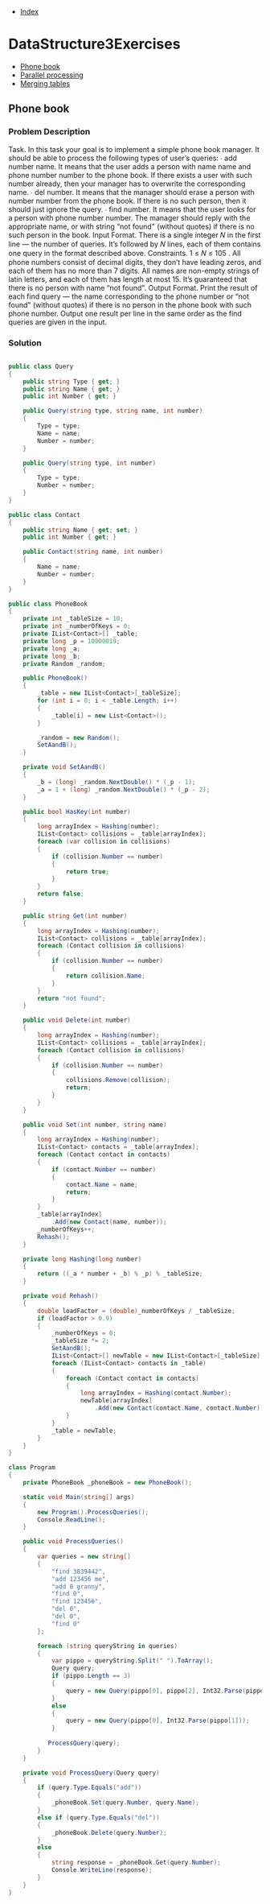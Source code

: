 * [Index](https://github.com/KiraDiShira/AlgorithmsAndDataStructures/blob/master/README.md#project-title)

# DataStructure3Exercises

* [Phone book](#phone-book)
* [Parallel processing](#parallel-processing)
* [Merging tables](#merging-tables)

## Phone book

### Problem Description

Task. In this task your goal is to implement a simple phone book manager. It should be able to process
the following types of user’s queries:
∙ add number name. It means that the user adds a person with name name and phone number
number to the phone book. If there exists a user with such number already, then your manager
has to overwrite the corresponding name.
∙ del number. It means that the manager should erase a person with number number from the
phone book. If there is no such person, then it should just ignore the query.
∙ find number. It means that the user looks for a person with phone number number. The manager
should reply with the appropriate name, or with string “not found" (without quotes) if there is
no such person in the book.
Input Format. There is a single integer 𝑁 in the first line — the number of queries. It’s followed by 𝑁
lines, each of them contains one query in the format described above.
Constraints. 1 ≤ 𝑁 ≤ 105
. All phone numbers consist of decimal digits, they don’t have leading zeros,
and each of them has no more than 7 digits. All names are non-empty strings of latin letters, and each
of them has length at most 15. It’s guaranteed that there is no person with name “not found".
Output Format. Print the result of each find query — the name corresponding to the phone number or
“not found" (without quotes) if there is no person in the phone book with such phone number. Output
one result per line in the same order as the find queries are given in the input.

### Solution

```c#

public class Query
{
    public string Type { get; }
    public string Name { get; }
    public int Number { get; }

    public Query(string type, string name, int number)
    {
        Type = type;
        Name = name;
        Number = number;
    }

    public Query(string type, int number)
    {
        Type = type;
        Number = number;
    }
}

public class Contact
{
    public string Name { get; set; }
    public int Number { get; }

    public Contact(string name, int number)
    {
        Name = name;
        Number = number;
    }
}

public class PhoneBook
{
    private int _tableSize = 10;
    private int _numberOfKeys = 0;
    private IList<Contact>[] _table;
    private long _p = 10000019;
    private long _a;
    private long _b;
    private Random _random;

    public PhoneBook()
    {
        _table = new IList<Contact>[_tableSize];
        for (int i = 0; i < _table.Length; i++)
        {
            _table[i] = new List<Contact>();
        }

        _random = new Random();
        SetAandB();
    }

    private void SetAandB()
    {
        _b = (long) _random.NextDouble() * (_p - 1);
        _a = 1 + (long) _random.NextDouble() * (_p - 2);
    }

    public bool HasKey(int number)
    {
        long arrayIndex = Hashing(number);
        IList<Contact> collisions = _table[arrayIndex];
        foreach (var collision in collisions)
        {
            if (collision.Number == number)
            {
                return true;
            }
        }
        return false;
    }

    public string Get(int number)
    {
        long arrayIndex = Hashing(number);
        IList<Contact> collisions = _table[arrayIndex];
        foreach (Contact collision in collisions)
        {
            if (collision.Number == number)
            {
                return collision.Name;
            }
        }
        return "not found";
    }

    public void Delete(int number)
    {
        long arrayIndex = Hashing(number);
        IList<Contact> collisions = _table[arrayIndex];
        foreach (Contact collision in collisions)
        {
            if (collision.Number == number)
            {
                collisions.Remove(collision);
                return;
            }
        }
    }

    public void Set(int number, string name)
    {
        long arrayIndex = Hashing(number);
        IList<Contact> contacts = _table[arrayIndex];
        foreach (Contact contact in contacts)
        {
            if (contact.Number == number)
            {
                contact.Name = name;
                return;
            }
        }
        _table[arrayIndex]
            .Add(new Contact(name, number));
        _numberOfKeys++;
        Rehash();
    }

    private long Hashing(long number)
    {
        return ((_a * number + _b) % _p) % _tableSize;
    }

    private void Rehash()
    {
        double loadFactor = (double)_numberOfKeys / _tableSize;
        if (loadFactor > 0.9)
        {
            _numberOfKeys = 0;
            _tableSize *= 2;
            SetAandB();
            IList<Contact>[] newTable = new IList<Contact>[_tableSize];
            foreach (IList<Contact> contacts in _table)
            {
                foreach (Contact contact in contacts)
                {
                    long arrayIndex = Hashing(contact.Number);
                    newTable[arrayIndex]
                        .Add(new Contact(contact.Name, contact.Number));
                }
            }
            _table = newTable;
        }
    }
}

class Program
{
    private PhoneBook _phoneBook = new PhoneBook();

    static void Main(string[] args)
    {            
        new Program().ProcessQueries();
        Console.ReadLine();
    }

    public void ProcessQueries()
    {
        var queries = new string[]
        {
            "find 3839442",
            "add 123456 me",
            "add 0 granny",
            "find 0",
            "find 123456",
            "del 0",
            "del 0",
            "find 0"
        };

        foreach (string queryString in queries)
        {
            var pippo = queryString.Split(" ").ToArray();
            Query query;
            if (pippo.Length == 3)
            {
                query = new Query(pippo[0], pippo[2], Int32.Parse(pippo[1]));
            }
            else
            {
                query = new Query(pippo[0], Int32.Parse(pippo[1]));
            }
           
           ProcessQuery(query);
        }
    }

    private void ProcessQuery(Query query)
    {
        if (query.Type.Equals("add"))
        {
            _phoneBook.Set(query.Number, query.Name);
        }
        else if (query.Type.Equals("del"))
        {
            _phoneBook.Delete(query.Number);
        }
        else
        {
            string response = _phoneBook.Get(query.Number);
            Console.WriteLine(response);
        }
    }
}

```
